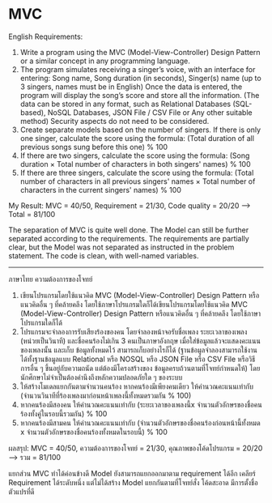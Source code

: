# MVC
English
Requirements:
1) Write a program using the MVC (Model-View-Controller) Design Pattern or a similar concept in any programming language.
2) The program simulates receiving a singer’s voice, with an interface for entering: Song name, Song duration (in seconds), Singer(s) name (up to 3 singers, names must be in English) Once the data is entered, the program will display the song’s score and store all the information. (The data can be stored in any format, such as Relational Databases (SQL-based), NoSQL Databases, JSON File / CSV File or Any other suitable method) Security aspects do not need to be considered.
3) Create separate models based on the number of singers. If there is only one singer, calculate the score using the formula: (Total duration of all previous songs sung before this one) % 100
4) If there are two singers, calculate the score using the formula: (Song duration × Total number of characters in both singers' names) % 100
5) If there are three singers, calculate the score using the formula: (Total number of characters in all previous singers' names × Total number of characters in the current singers' names) % 100

My Result:
MVC = 40/50, Requirement = 21/30, Code quality = 20/20 --> Total = 81/100

The separation of MVC is quite well done. The Model can still be further separated according to the requirements. The requirements are partially clear, but the Model was not separated as instructed in the problem statement. The code is clean, with well-named variables.

--------------------------------
ภาษาไทย
ความต้องการของโจทย์
1) เขียนโปรแกรมโดยใช้แนวคิด MVC (Model-View-Controller) Design Pattern หรือแนวคิดอื่น ๆ ที่คล้ายคลึง โดยใช้ภาษาโปรแกรมใดก็ได้เขียนโปรแกรมโดยใช้แนวคิด MVC (Model-View-Controller)
Design Pattern หรือแนวคิดอื่น ๆ ที่คล้ายคลึง โดยใช้ภาษาโปรแกรมใดก็ได้
2) โปรแกรมจะจําลองการรับเสียงร้องของคน โดยจําลองหน้าจอรับชื่อเพลง ระยะเวลาของเพลง (หน่วยเป็นวินาที) และชื่อคนร้องไม่เกิน 3 คนเป็นภาษาอังกฤษ เมื่อใส่ข้อมูลแล้วจะแสดงคะแนนของเพลงนั้น และเก็บ
ข้อมูลทั้งหมดไว้ สามารถเก็บอย่างไรก็ได้ (ฐานข้อมูลจําลองสามารถใช้งานได้ทั้งฐานข้อมูลแบบ Relational หรือ NOSQL หรือ JSON File หรือ CSV File หรือวิธีการอื่น ๆ ขึ้นอยู่กับความถนัด แต่ต้องมีโครงสร้างของ
ข้อมูลครบถ้วนตามที่โจทย์กําหนดให้) โดยนักศึกษาไม่จําเป็นต้องคํานึงถึงหลักความปลอดภัยใด ๆ ของระบบ
3) ให้สร้างโมเดลแยกกันตามจํานวนคนร้อง หากคนร้องมีเพียงคนเดียว ให้คํานวณคะแนนเท่ากับ (จํานวนวินาทีที่ร้องเพลงมาก่อนหน้าเพลงนี้ทั้งหมดรวมกัน % 100)
4) หากคนร้องมีสองคน ให้คํานวณคะแนนเท่ากับ (ระยะเวลาของเพลงนี้x จํานวนตัวอักษรของชื่อคนร้องทั้งคู่ในรอบนี้รวมกัน) % 100
5) หากคนร้องมีสามคน ให้คํานวณคะแนนเท่ากับ (จํานวนตัวอักษรของชื่อคนร้องก่อนหน้านี้ทั้งหมด x จํานวนตัวอักษรของชื่อคนร้องทั้งหมดในรอบนี้) % 100

ผลสรุป:
MVC = 40/50, ความต้องการของโจทย์ = 21/30, คุณภาพของโค้ดโปรแกรม = 20/20 --> รวม = 81/100

แยกส่วน MVC ทำได้ค่อนข้างดี Model ยังสามารถแยกออกมาตาม requirement ได้อีก เคลียร์ Requirement ได้ระดับหนึ่ง แต่ไม่ได้สร้าง Model แยกกันตามที่โจทย์สั่ง โค้ดสะอาด มีการตั้งชื่อตัวแปรที่ดี
